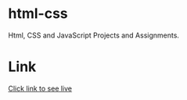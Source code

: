 # html-css
Html, CSS and JavaScript Projects and Assignments.

# Link
[Click link to see live](https://mobile-web-assignments.web.app/)
